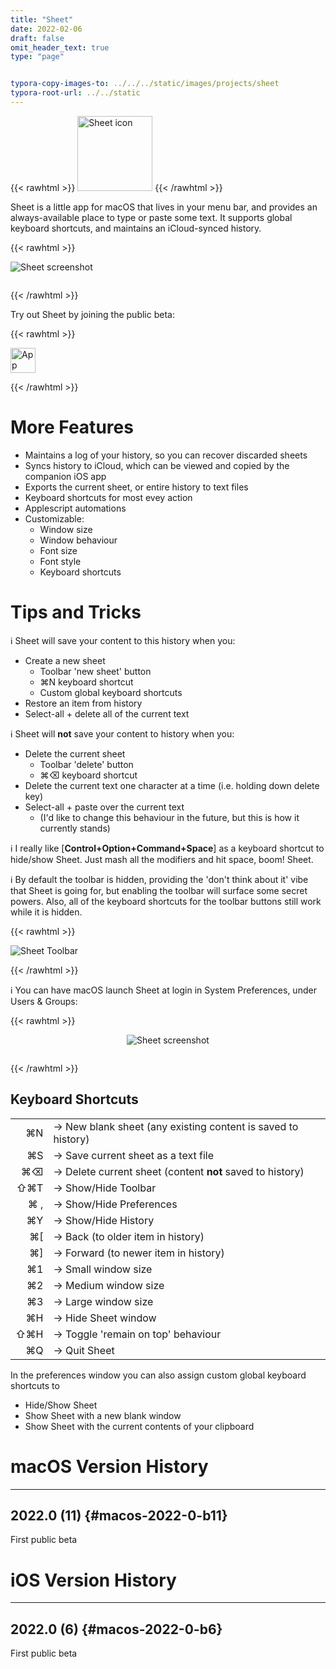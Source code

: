 ```yaml
---
title: "Sheet"
date: 2022-02-06
draft: false
omit_header_text: true
type: "page"


typora-copy-images-to: ../../../static/images/projects/sheet
typora-root-url: ../../static
---
```


{{< rawhtml >}}
<img src="/images/projects/sheet/sheet-icon.png" alt="Sheet icon" width="120" height="120" class="center">
{{< /rawhtml >}}

Sheet is a little app for macOS that lives in your menu bar, and provides an always-available place to type or paste some text. It supports global keyboard shortcuts, and maintains an iCloud-synced history.

{{< rawhtml >}}

<img src="/images/projects/sheet/sheet-screenshot-prefs-crop.png" alt="Sheet screenshot" style="margin-left: auto; margin-right: auto; margin-bottom: 1em;">

{{< /rawhtml >}}

Try out Sheet by joining the public beta:

{{< rawhtml >}}

<a href="https://testflight.apple.com/join/YxROrjRM">
	<img src="/images/projects/app-store.png" alt="App Store" height="40" style="margin-left: auto; margin-right: auto;"></a>

{{< /rawhtml >}}

# More Features

- Maintains a log of your history, so you can recover discarded sheets
- Syncs history to iCloud, which can be viewed and copied by the companion iOS app
- Exports the current sheet, or entire history to text files
- Keyboard shortcuts for most evey action
- Applescript automations
- Customizable:
    - Window size
    - Window behaviour
    - Font size
    - Font style
    - Keyboard shortcuts

# Tips and Tricks

ℹ️ Sheet will save your content to this history when you:

- Create a new sheet 
	- Toolbar 'new sheet' button
	- ⌘N keyboard shortcut
	- Custom global keyboard shortcuts
- Restore an item from history
- Select-all + delete all of the current text

ℹ️ Sheet will **not** save your content to history when you:

- Delete the current sheet
	- Toolbar 'delete' button
	- ⌘⌫ keyboard shortcut
- Delete the current text one character at a time (i.e. holding down delete key)
- Select-all + paste over the current text
	- (I'd like to change this behaviour in the future, but this is how it currently stands)

ℹ️ I really like [**Control+Option+Command+Space**] as a keyboard shortcut to hide/show Sheet. Just mash all the modifiers and hit space, boom! Sheet.

ℹ️ By default the toolbar is hidden, providing the 'don't think about it' vibe that Sheet is going for, but enabling the toolbar will surface some secret powers. Also, all of the keyboard shortcuts for the toolbar buttons still work while it is hidden.

{{< rawhtml >}}

<img src="/images/projects/sheet/sheet-toolbar.png" alt="Sheet Toolbar" 	style="margin-left: auto; margin-right: auto;">


{{< /rawhtml >}}

ℹ️ You can have macOS launch Sheet at login in System Preferences, under Users & Groups:

{{< rawhtml >}}

<div style="display: flex; flex-wrap: wrap; align-items:center">
<img src="/images/projects/sheet/sheet-open-at-login.png" alt="Sheet screenshot" style="margin-left: auto; margin-right: auto; margin-bottom: 1em;">
</div>

{{< /rawhtml >}}

## Keyboard Shortcuts

|      |                                                              |
| ---: | ------------------------------------------------------------ |
|   ⌘N | → New blank sheet (any existing content is saved to history) |
|   ⌘S | → Save current sheet as a text file                          |
|   ⌘⌫ | → Delete current sheet (content **not** saved to history)    |
|  ⇧⌘T | → Show/Hide Toolbar                                          |
|  ⌘ , | → Show/Hide Preferences                                      |
|   ⌘Y | → Show/Hide History                                          |
|   ⌘[ | → Back (to older item in history)                            |
|   ⌘] | → Forward (to newer item in history)                         |
|   ⌘1 | → Small window size                                          |
|   ⌘2 | → Medium window size                                         |
|   ⌘3 | → Large window size                                          |
|   ⌘H | → Hide Sheet window                                          |
|  ⇧⌘H | → Toggle 'remain on top' behaviour                           |
|   ⌘Q | → Quit Sheet                                                 |

In the preferences window you can also assign custom global keyboard shortcuts to

- Hide/Show Sheet
- Show Sheet with a new blank window
- Show Sheet with the current contents of your clipboard

# macOS Version History

---

## 2022.0 (11) {#macos-2022-0-b11}

First public beta

# iOS Version History

---

## 2022.0 (6) {#macos-2022-0-b6}

First public beta

